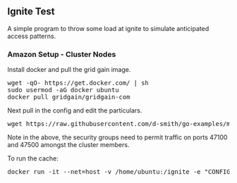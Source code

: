## Ignite Test

A simple program to throw some load at ignite to simulate anticipated access patterns.

### Amazon Setup - Cluster Nodes

Install docker and pull the grid gain image.

<pre>
wget -qO- https://get.docker.com/ | sh
sudo usermod -aG docker ubuntu
docker pull gridgain/gridgain-com
</pre>

Next pull in the config and edit the particulars.

<pre>
wget https://raw.githubusercontent.com/d-smith/go-examples/master/ignite-test/aws-cache-config.xml
</pre>

Note in the above, the security groups need to permit traffic on ports 47100 and 47500 amongst the
cluster members.

To run the cache:

<pre>
docker run -it --net=host -v /home/ubuntu:/ignite -e "CONFIG_URI=file:///ignite/aws-cache-config.xml" -e "OPTION_LIBS=ignite-rest-http"  -p 8080:8080 -e "IGNITE_QUIET=false" gridgain/gridgain-com
</pre>